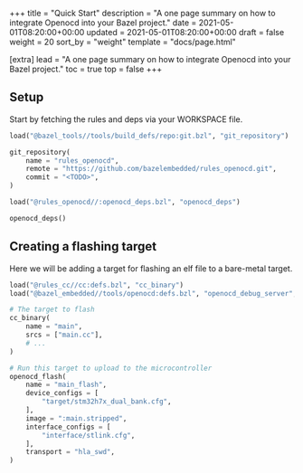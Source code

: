 +++
title = "Quick Start"
description = "A one page summary on how to integrate Openocd into your Bazel project."
date = 2021-05-01T08:20:00+00:00
updated = 2021-05-01T08:20:00+00:00
draft = false
weight = 20
sort_by = "weight"
template = "docs/page.html"

[extra]
lead = "A one page summary on how to integrate Openocd into your Bazel project."
toc = true
top = false
+++


## Setup 
Start by fetching the rules and deps via your WORKSPACE file.

```py
load("@bazel_tools//tools/build_defs/repo:git.bzl", "git_repository")

git_repository(
    name = "rules_openocd",
    remote = "https://github.com/bazelembedded/rules_openocd.git",
    commit = "<TODO>",
)

load("@rules_openocd//:openocd_deps.bzl", "openocd_deps")

openocd_deps()
```

## Creating a flashing target 
Here we will be adding a target for flashing an elf file to a bare-metal 
target. 

```py 
load("@rules_cc//cc:defs.bzl", "cc_binary")
load("@bazel_embedded//tools/openocd:defs.bzl", "openocd_debug_server", "openocd_flash")

# The target to flash
cc_binary(
    name = "main",
    srcs = ["main.cc"],
    # ...
)

# Run this target to upload to the microcontroller
openocd_flash(
    name = "main_flash",
    device_configs = [
        "target/stm32h7x_dual_bank.cfg",
    ],
    image = ":main.stripped",
    interface_configs = [
        "interface/stlink.cfg",
    ],
    transport = "hla_swd",
)
```
